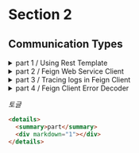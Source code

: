 # Section 2

## Communication Types

<details>
  <summary>part 1 / Using Rest Template</summary>
  <div markdown="1">

```java
//        List<ResponseOrder> orders = new ArrayList<>();

//        Using as Rest Template
        String orderUrl = "http://127.0.0.1:8000/order-service/%s/orders ";

        ResponseEntity<List<ResponseOrder>> orderListResponse =
                restTemplate.exchange(orderUrl, HttpMethod.GET, null,
                new ParameterizedTypeReference<List<ResponseOrder>>() {
        });
```

이렇게 주소값을 직접적으로 하드코딩으로 작업을 해도 큰 문제는 없겠지만, 나중에 변경되거나 게이트웨이의 IP나 포트번호가 변경되거나 같은 서버에 구동이 되지 않을 상황을 대비하여 별도로 구성파일에 만들어 두는 것이 좋다.

```yaml
order_service:
  url: http://127.0.0.1:8000/order-service/%s/orders
```

이 처럼 추가로 작성을 해주면 된다. 여기서 주의할 점은 자바파일에서 해당 url을 사용을 할 떄 `%s`부분이 있기 때문에 주의를 해야한다.

```java
String orderUrl = String.format(env.getProperty("order_service.url"),userId);
```

User Microservice에서 Order Service를 호울할 때 좀 더 간단한 방법을 사용하겠다.

기존에는 `Ip:Port Number`을 직접 작성을 했는데 이번에는

```yaml
order_service:
  url: http://order-service/order-service/%s/orders
```

유레카에 등록되어진 서비스의 이름을 입력하여 사용을 하겠다.

이를 설정하기 위해서 `@LoadBalanced` 어노테이션을 설정해줘야 한다.

  </div>
</details>

<details>
  <summary>part 2 / Feign Web Service Client</summary>
  <div markdown="1">
  
`pom.xml`에 `FeignClient`추가 후, 더 이상 `Rest Template`는 사용하지 않기 때문에 로드발랜서는 주석 처리 후 `@EnableFeignClients`어노테이션 추가

이후 `OrderServiceClient`인터페이스를 생성, 해당 인터페이스는 `@FeignClient(name = "order-service")` 어노테이션에 호출 할 서비스의 이름을 설정해준다.  
그리고 내부에 선언하고자 하는 메소드 전부 다 `Public`이다. 그래서 따로 지정을 해주지 않아도 된다.

```java

@FeignClient(name = "order-service")
public interface OrderServiceClient {

    @GetMapping("/order-service/{userId}/orders")
    List<ResponseOrder>  getOrders(@PathVariable String userId);
}
```

인터페이스 생성 후, 해당 코드를 이용할 서비스로직으로 이동하여 생성자를 주입하고

기존에 이용하던 `Rest Template`는 주석으로 처리 후 `Feign Client` 방법으로 변경

```java
////        Using as Rest Template
//        String orderUrl = String.format(env.getProperty("order_service.url"),userId);
//
//        ResponseEntity<List<ResponseOrder>> orderListResponse =
//                restTemplate.exchange(orderUrl, HttpMethod.GET, null,
//                new ParameterizedTypeReference<List<ResponseOrder>>() {
//        });
////        restTemplate.exchange( 매개 값 -> 주소, 메소드 타입, 요청할 때 파라미터, 전달 받고자하는 방식)
//        List<ResponseOrder> ordersList = orderListResponse.getBody();

//        Using a feign Client
        List<ResponseOrder> ordersList = orderServiceClient.getOrders(userId);

        userDto.setOrders(ordersList);
```

변경을 하면 기존에는 여러 줄의 코드를 작성을 해야 했다면 해당 방법은 인터페이스 선언 후 한 줄의 코드로 작성할 수 있게 된다.

  </div>
</details>

<details>
  <summary>part 3 / Tracing logs in Feign Client</summary>
  <div markdown="1">
  
```yaml
logging:
  level:
    com.example.userservice.client: DEBUG
```
```java
@Bean
public Logger.Level feignLoggerLevel() {
    return Logger.Level.FULL;
}
```
해당 설정으로 `Feign Client`관련 로그들을 출력 가능하다.
![](https://i.postimg.cc/mrRxJpbg/2024-09-08-15-37-43.png)
  
  </div>
</details>

<details>
  <summary>part 4 / Feign Client Error Decoder</summary>
  <div markdown="1">
  
`Feign` 패키지에서 지원하는 `Error Decoder`인터페이스를 이용하여 예외 처리    
해당 인터페이스에 포함된 `Decode`는 `Feign Client`에서 발생했던 에러를 상태코드 값을 이용하여 분기되어진 적절한 코드들을 갖고 작업하도록 도와준다.   



  
  </div>
</details>

_토글_

```html
<details>
  <summary>part</summary>
  <div markdown="1"></div>
</details>
```
